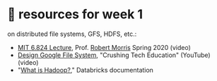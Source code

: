 # 🤖 resources for week 1

on distributed file systems, GFS, HDFS, etc.:
- [MIT 6.824 Lecture](https://www.youtube.com/watch?v=EpIgvowZr00), Prof. [Robert Morris](http://nil.lcs.mit.edu/rtm/) Spring 2020 (video)
- [Design Google File System](https://www.youtube.com/watch?v=oTk4NFiEf8M), "Crushing Tech Education" (YouTube) (video)
- "[What is Hadoop?](https://www.databricks.com/glossary/hadoop)," Databricks documentation 
